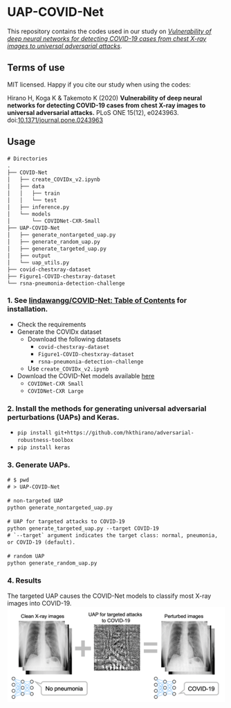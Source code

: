 # UAP-COVID-Net
This repository contains the codes used in our study on [*Vulnerability of deep neural networks for detecting COVID-19 cases from chest X-ray images to universal adversarial attacks*](https://doi.org/10.1371/journal.pone.0243963).

## Terms of use

MIT licensed. Happy if you cite our study when using the codes:

Hirano H, Koga K & Takemoto K (2020) **Vulnerability of deep neural networks for detecting COVID-19 cases from chest X-ray images to universal adversarial attacks.** PLoS ONE 15(12), e0243963. doi:[10.1371/journal.pone.0243963](https://doi.org/10.1371/journal.pone.0243963)

## Usage

```
# Directories
.
├── COVID-Net
│   ├── create_COVIDx_v2.ipynb
│   ├── data
│   │   ├── train
│   │   └── test
│   ├── inference.py
│   └── models
│       └── COVIDNet-CXR-Small
├── UAP-COVID-Net
│   ├── generate_nontargeted_uap.py
│   ├── generate_random_uap.py
│   ├── generate_targeted_uap.py
│   ├── output
│   └── uap_utils.py
├── covid-chestxray-dataset
├── Figure1-COVID-chestxray-dataset
└── rsna-pneumonia-detection-challenge
```

### 1. See [lindawangg/COVID-Net: Table of Contents](https://github.com/lindawangg/COVID-Net#table-of-contents) for installation.
- Check the requirements
- Generate the COVIDx dataset
  - Download the following datasets
    - `covid-chestxray-dataset`
    - `Figure1-COVID-chestxray-dataset`
    - `rsna-pneumonia-detection-challenge`
  - Use `create_COVIDx_v2.ipynb`
- Download the COVID-Net models available [here](https://github.com/lindawangg/COVID-Net/blob/master/docs/models.md)
  - `COVIDNet-CXR Small`
  - `COVIDNet-CXR Large`

### 2. Install the methods for generating universal adversarial perturbations (UAPs) and Keras.
- `pip install git+https://github.com/hkthirano/adversarial-robustness-toolbox`
- `pip install keras`

### 3. Generate UAPs.

```
# $ pwd
# > UAP-COVID-Net

# non-targeted UAP
python generate_nontargeted_uap.py

# UAP for targeted attacks to COVID-19
python generate_targeted_uap.py --target COVID-19
# `--target` argument indicates the target class: normal, pneumonia, or COVID-19 (default).

# random UAP
python generate_random_uap.py
```

### 4. Results
The targeted UAP causes the COVID-Net models to classify most X-ray images into COVID-19.
![result](assets/result.png)
